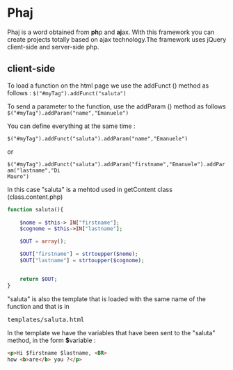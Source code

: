 # Phaj
Phaj is a word obtained from <b>ph</b>p and <b>aj</b>ax.
With this framework you can create projects totally based on ajax technology.The framework uses jQuery client-side and server-side php.

<h2>client-side</h2>

To load a function on the html page we use the addFunct () method as follows :
<code>$("#myTag").addFunct("saluta")</code>

To send a parameter to the function, use the addParam () method as follows
<code>$("#myTag").addParam("name","Emanuele")</code>

You can define everything at the same time :

<code>$("#myTag").addFunct("saluta").addParam("name","Emanuele")</code>

or 

<code>$("#myTag").addFunct("saluta").addParam("firstname","Emanuele").addParam("lastname","Di Mauro")</code>

In this case "saluta" is a mehtod used in getContent class (class.content.php) 

```php
function saluta(){
  
    $nome = $this-> IN["firstname"];
    $cognome = $this->IN["lastname"];

    $OUT = array();

    $OUT["firstname"] = strtoupper($nome);
    $OUT["lastname"] = strtoupper($cognome);


    return $OUT;
}
```



"saluta" is also the template that is loaded with the same name of the function and that is in <pre>templates/saluta.html</pre>

In the template we have the variables that have been sent to the "saluta" method, in the form <b>$</b>variable :

```html
<p>Hi $firstname $lastname, <BR>
how <b>are</b> you ?</p>
```

